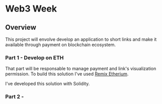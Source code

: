 # Web3 Week

## Overview

This project will envolve develop an application to short links and make it available through payment on blockchain ecosystem.

### Part 1 - Develop on ETH

That part will be responsable to manage payment and link's visualization permission. To build this solution I've used [Remix Etherium](https://remix.ethereum.org/).

I've developed this solution with Solidity.

### Part 2 -

